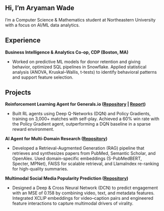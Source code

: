 ## Hi, I’m Aryaman Wade

I’m a Computer Science & Mathematics student at Northeastern University with a focus on AI/ML data analytics. 

## Experience

**Business Intelligence & Analytics Co-op, CDP (Boston, MA)**

- Worked on predictive ML models for donor retention and giving behavior, optimized SQL pipelines in Snowflake. 
Applied statistical analysis (ANOVA, Kruskal–Wallis, t-tests) to identify behavioral patterns and support feature selection.

## Projects

**Reinforcement Learning Agent for Generals.io ([Repository](https://github.com/wade-ary/generals-ai) | [Report](https://drive.google.com/file/d/1KUvGMwJkPsz-Hczu0mFMBCC4iljwj6bG/view))**

- Built RL agents using Deep Q-Networks (DQN) and Policy Gradients, training on 3,000+ matches with self-play. 
Achieved a 60% win rate with the Policy Gradient agent, outperforming a DQN baseline in a sparse reward environment.

**AI Agent for Multi-Domain Research ([Repository](https://github.com/wade-ary/query-engine))**

- Developed a Retrieval-Augmented Generation (RAG) pipeline that retrieves and synthesizes papers from PubMed, Semantic Scholar, and OpenAlex. 
Used domain-specific embeddings (S-PubMedBERT, Specter, MPNet), FAISS for scalable retrieval, and LlamaIndex re-ranking for high-quality summaries.

**Multimodal Social Media Popularity Prediction ([Repository](https://github.com/wade-ary/SocialMediaPrediction))**

- Designed a Deep & Cross Neural Network (DCN) to predict engagement with an MSE of 0.158 by combining video, text, and metadata features. 
Integrated XCLIP embeddings for video–caption pairs and engineered feature interactions to capture multimodal drivers of virality.
